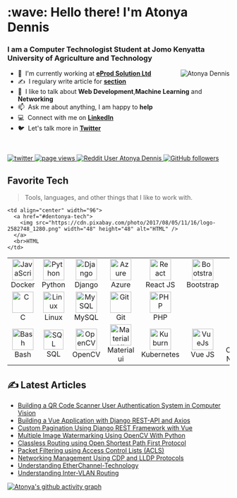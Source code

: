 
<h1 align="left" id="dentonya-title">:wave: Hello there! I'm Atonya Dennis</h1>
<h3 align="left">I am a Computer Technologist Student at Jomo Kenyatta University of Agriculture and Technology </h3>


<a href="#dentonya-title">
  <img src="https://github-readme-stats.vercel.app/api?username=dentonya&show_icons=true&theme=react&count_private=true&include_all_commits=true" alt="Atonya Dennis" align="right" />
</a>



-  :office: &nbsp;I'm currently working at **[eProd Solution Ltd](https://www.eprod-solutions.com/)**
- :writing_hand: &nbsp;I regulary write article for  **[section](https://www.section.io/engineering-education)**
- :speech_balloon: &nbsp;I like to talk about **Web Development**,**Machine Learning** and **Networking**
- :mailbox: &nbsp;Ask me about anything, I am happy to **help**
- :computer: &nbsp;Connect with me on **[LinkedIn](https://www.linkedin.com/in/dennis-atonya-0992151a3/)**
- :bird: &nbsp;Let's talk more in **[Twitter](https://twitter.com/AtonyaDenis)**

<br>

<p align="left">
  <a href="https://twitter.com/AtonyaDenis">
    <img src="https://img.shields.io/twitter/follow/AtonyaDenis?AtonyaDenis?color=green&logo=twitter" alt="twitter" />
  </a>
  <a href="https://github.com/dentonya/dentonya">
    <img src="https://visitor-badge.laobi.icu/badge?page_id=dentonya.dentonya" alt="page views" />
  </a>
  <a href="https://www.reddit.com/user/denatonya">
    <img alt="Reddit User Atonya Dennis" src="https://img.shields.io/reddit/user-karma/combined/denatonya?label=denatonya&logo=reddit">
  </a>
  <a href="https://github.com/dentonya?tab=followers">
    <img alt="GitHub followers" src="https://img.shields.io/github/followers/dentonya?color=green&logo=github">
  </a>
  <a href="https://www.linkedin.com/in/dennis-atonya-0992151a3/>
    <img alt="LinkedIn" src="https://img.shields.io/badge/LinkedIn-0077B5?logo=linkedin&logoColor=white">
  </a>

</p>

<h2 align="left" id="dentonya-tech">Favorite Tech</h2>

> Tools, languages, and other things that I like to work with.


<table align="center">
  <tr>
    <td align="center" width="96">
      <a href="#dentonya-tech">
        <img src="https://img.shields.io/badge/-docker-E34A86?style=flat-square&logo=docker" width="48" height="48" alt="JavaScript" />
      </a>
      <br>Docker
    </td>
    <td align="center" width="96">
      <a href="#dentonya-tech">
        <img src="https://upload.wikimedia.org/wikipedia/commons/thumb/c/c3/Python-logo-notext.svg/1200px-Python-logo-notext.svg.png" width="48" height="48" alt="Python" />
      </a>
      <br>Python
    </td>
    <td align="center" width="96">
      <a href="#dentonya-tech">
        <img src="https://cdn.worldvectorlogo.com/logos/django.svg" width="48" height="48" alt="Django" />
      </a>
      <br>Django
    </td>
    <td align="center" width="96">
      <a href="#dentonya-tech">
        <img src="https://i.ibb.co/jDGr3z0/azure-removebg-preview.png" width="48" height="48" alt="Azure" />
      </a>
      <br>Azure
    </td>
    <td align="center" width="96">
      <a href="#dentonya-tech">
        <img src="https://brandlogos.net/wp-content/uploads/2020/09/react-logo.png" width="48" height="48" alt="React" />
      </a>
      <br>React JS
    </td>
    <td align="center" width="96">
      <a href="#dentonya-tech">
        <img src="https://cdn.worldvectorlogo.com/logos/bootstrap-4.svg" width="48" height="48" alt="Bootstrap" />
      </a>
      <br>Bootstrap
    </td>
      <td align="center" width="96">
      <a href="#dentonya-tech">
        <img src="https://e1.pngegg.com/pngimages/326/868/png-clipart-css3-badge-blue-and-white-css-icon-thumbnail.png" width="48" height="48" alt="CSS" />
      </a>
      <br>CSS
    </td>                                                                                                         
  </tr>
  
  <tr>
    <td align="center" width="96"> 
      <a href="#dentonya-tech" >
        <img src="https://img.icons8.com/color/452/c-programming.png" width="48" height="48" alt="C" />
      </a>
      <br>C
    </td>
    <td align="center" width="96">
      <a href="#dentonya-tech" >
        <img src="https://camo.githubusercontent.com/d7574156c7a1844d3c2907bae0e76254cca759290c08e08a6ef2bd7543c8c0ca/68747470733a2f2f692e6962622e636f2f737331374b47302f63376238313133323437666563643833626439623565643562643366333464352d72656d6f766562672d707265766965772e706e67" width="48" height="48" alt="Linux" />
      </a>
      <br>Linux
    </td>
    <td align="center" width="96">
      <a href="#dentonya-tech" >
        <img src="https://img.shields.io/badge/-MySQL-black?style=flat-square&logo=mysql" width="48" height="48" alt="MySQL" />
      </a>
      <br>MySQL
    </td>
    <td align="center" width="96">
      <a href="#dentonya-tech" >
        <img src="https://upload.wikimedia.org/wikipedia/commons/thumb/3/3f/Git_icon.svg/1200px-Git_icon.svg.png" width="48" height="48" alt="Git" />
      </a>
      <br>Git
    </td>
    <td align="center" width="96">
      <a href="#dentonya-tech" >
        <img src="https://i.ibb.co/LzmYpDX/146-1466902-php-logo-png-transparent-php-logo-png-png-removebg-preview.png" width="48" height="48" alt="PHP" />
      </a>
      <br>PHP
    </td>
    
    <td align="center" width="96">
      <a href="#dentonya-tech">
        <img src="https://cdn.pixabay.com/photo/2017/08/05/11/16/logo-2582748_1280.png" width="48" height="48" alt="HTML" />
      </a>
      <br>HTML
    </td>                                                                                                                      
  </tr>
   <tr>
    <td align="center" width="96">
      <a href="#dentonya-tech">
        <img src="https://bashlogo.com/img/symbol/png/full_colored_dark.png" width="48" height="48" alt="Bash" />
      </a>
      <br>Bash
    </td>
    <td align="center" width="96">
      <a href="#dentonya-tech">
        <img src="https://img.shields.io/badge/-SQL-336791?style=flat-square&logo=sql" width="45" height="45" alt="SQL" />
      </a>
      <br>SQL
    </td>
    <td align="center" width="96">
      <a href="#dentonya-tech">
        <img src="https://upload.wikimedia.org/wikipedia/commons/thumb/3/32/OpenCV_Logo_with_text_svg_version.svg/1200px-OpenCV_Logo_with_text_svg_version.svg.png" width="48" height="48" alt="OpenCV" />
      </a>
      <br>OpenCV
    </td>
    <td align="center" width="96">
      <a href="#dentonya-tech">
        <img src="https://media.zeemly.com/zeemly/product/material-ui.png" width="48" height="48" alt="Material UI" />
      </a>
      <br>Material ui
    </td>
          <td align="center" width="96"> 
      <a href="#dentonya-tech" >
        <img src="https://img.shields.io/badge/-kubernetes-E34A86?style=flat-square&logo=kubernetes" width="48" height="48" alt="Kuburnetes" />
      </a>
      <br>Kubernetes
    </td>
       <td align="center" width="96">
      <a href="#dentonya-tech" >
        <img src="https://img.shields.io/badge/-VueJs-black?style=flat-square&logo=vuejs" width="48" height="48" alt="VueJs" />
      </a>
      <br>Vue JS
    </td>   
    <td align="center" width="96">
      <a href="#dentonya-tech">
        <img src="https://www.linksys.com/resources/img/resource-center/hero/ethernet.png" width="48" height="48" alt="Computer Networks" />
      </a>
      <br>Computer Networks
    </td>                                                                                                                        
  </tr>
    
</table>

## ✍️ Latest Articles 
<!-- BLOG-POST-LIST:START -->
- [Building a QR Code Scanner User Authentication System in Computer Vision](https://www.section.io/engineering-education/building-qr-code-authentication-system/) 
- [Building a Vue Application with Django REST-API and Axios](https://www.section.io/engineering-education/build-vue-application-with-django-rest-api-and-axios/)                                                                                                                   
- [Custom Pagination Using Django REST Framework with Vue](https://www.section.io/engineering-education/custom-pagination-using-django-rest-framework/)
- [Multiple Image Watermarking Using OpenCV With Python](https://www.section.io/engineering-education/image-watermarking-with-opencv-python/)
- [Classless Routing using Open Shortest Path First Protocol](https://www.section.io/engineering-education/classless-routing-using-ospf-protocol/)
- [Packet Filtering using Access Control Lists (ACLS)](https://www.section.io/engineering-education/packet-filtering-using-acls/)
- [Networking Management Using CDP and LLDP Protocols](https://www.section.io/engineering-education/network-management-with-cdp-lldp/)
- [Understanding EtherChannel-Technology](https://www.section.io/engineering-education/etherchannel-technology/)
- [Understanding Inter-VLAN Routing](https://www.section.io/engineering-education/inter-vlan-routing/)
<!-- BLOG-POST-LIST:END -->


[linkedin]: https://www.linkedin.com/in/dennis-atonya-0992151a3/ 
[twitter]:  https://twitter.com/AtonyaDenis
[section]: https://www.section.io/engineering-education/authors/atonya-dennis/




[![Atonya's github activity graph](https://activity-graph.herokuapp.com/graph?username=dentonya&theme=react-dark)](https://github.com/dentonya)




